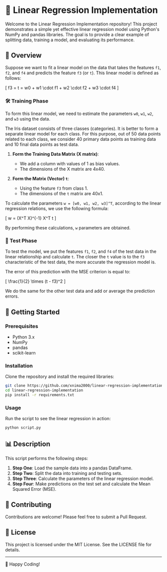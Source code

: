 # 🌟 Linear Regression Implementation

Welcome to the Linear Regression Implementation repository! This project demonstrates a simple yet effective linear regression model using Python's NumPy and pandas libraries. The goal is to provide a clear example of splitting data, training a model, and evaluating its performance.

## 📘 Overview

Suppose we want to fit a linear model on the data that takes the features `f1`, `f2`, and `f4` and predicts the feature `f3` (or `t`). This linear model is defined as follows:

\[ f3 = t = w0 + w1 \cdot f1 + w2 \cdot f2 + w3 \cdot f4 \]

### 🛠️ Training Phase
To form this linear model, we need to estimate the parameters `w0`, `w1`, `w2`, and `w3` using the data.

The Iris dataset consists of three classes (categories). It is better to form a separate linear model for each class. For this purpose, out of 50 data points related to each class, we consider 40 primary data points as training data and 10 final data points as test data.

1. **Form the Training Data Matrix (X matrix)**:
   - We add a column with values of 1 as bias values.
   - The dimensions of the X matrix are 4x40.

2. **Form the Matrix (Vector) `t`**:
   - Using the feature `f3` from class 1.
   - The dimensions of the `t` matrix are 40x1.

To calculate the parameters `w = [w0, w1, w2, w3]^T`, according to the linear regression relations, we use the following formula:

\[ w = (X^T X)^{-1} X^T t \]

By performing these calculations, `w` parameters are obtained.

### 🧪 Test Phase
To test the model, we put the features `f1`, `f2`, and `f4` of the test data in the linear relationship and calculate `t`. The closer the `t` value is to the `f3` characteristic of the test data, the more accurate the regression model is.

The error of this prediction with the MSE criterion is equal to:

\[ \frac{1}{2} \times (t - f3)^2 \]

We do the same for the other test data and add or average the prediction errors.

## 🚀 Getting Started

### Prerequisites
- Python 3.x
- NumPy
- pandas
- scikit-learn

### Installation

Clone the repository and install the required libraries:

```bash
git clone https://github.com/xnima2000/linear-regression-implementation.git
cd linear-regression-implementation
pip install -r requirements.txt
```

### Usage

Run the script to see the linear regression in action:

```bash
python script.py
```

## 📊 Description

This script performs the following steps:

1. **Step One**: Load the sample data into a pandas DataFrame.
2. **Step Two**: Split the data into training and testing sets.
3. **Step Three**: Calculate the parameters of the linear regression model.
4. **Step Four**: Make predictions on the test set and calculate the Mean Squared Error (MSE).

## 🤝 Contributing

Contributions are welcome! Please feel free to submit a Pull Request.

## 📝 License

This project is licensed under the MIT License. See the LICENSE file for details.

---

🌟 Happy Coding!
